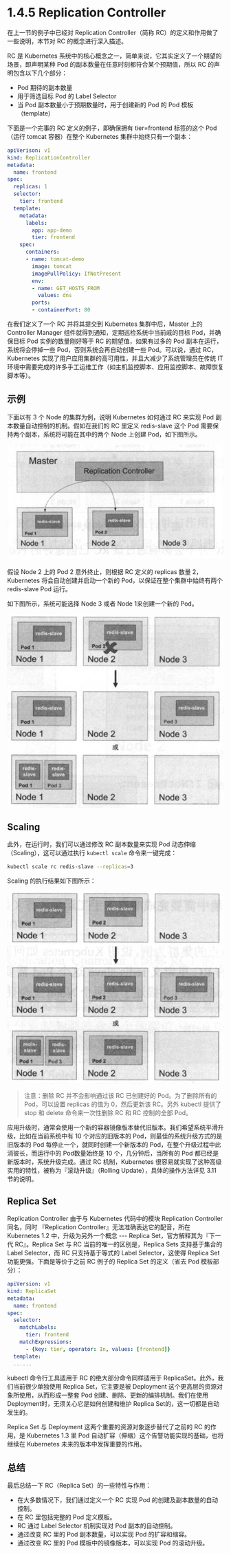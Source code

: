 # 1.4.5 Replication Controller

在上一节的例子中已经对 Replication Controller（简称 RC）的定义和作用做了一些说明，本节对 RC 的概念进行深入描述。

RC 是 Kubernetes 系统中的核心概念之一，简单来说，它其实定义了一个期望的场景，即声明某种 Pod 的副本数量在任意时刻都符合某个预期值，所以 RC 的声明包含以下几个部分：
* Pod 期待的副本数量
* 用于筛选目标 Pod 的 Label Selector
* 当 Pod 副本数量小于预期数量时，用于创建新的 Pod 的 Pod 模板（template）

下面是一个完事的 RC 定义的例子，即确保拥有 tier=frontend 标签的这个 Pod（运行 tomcat 容器）在整个 Kubernetes 集群中始终只有一个副本：
```yaml
apiVerison: v1
kind: ReplicationController
metadata:
  name: frontend
spec:
  replicas: 1
  selector:
    tier: frontend
  template:
    metadata:
      labels:
        app: app-demo
        tier: frontend
    spec:
      containers:
      - name: tomcat-demo
        image: tomcat
        imagePullPolicy: IfNotPresent
        env:
        - name: GET_HOSTS_FROM
          values: dns
        ports:
        - containerPort: 80
```

在我们定义了一个 RC 并将其提交到 Kubernetes 集群中后，Master 上的 Controller Manager 组件就得到通知，定期巡检系统中当前戚的目标 Pod，并确保目标 Pod 实例的数量刚好等于 RC 的期望值，如果有过多的 Pod 副本在运行，系统将会停掉一些 Pod，否则系统会再自动创建一些 Pod。可以说，通过 RC，Kubernetes 实现了用户应用集群的高可用性，并且大减少了系统管理员在传统 IT 环境中需要完成的许多手工运维工作（如主机监控脚本、应用监控脚本、故障恢复脚本等）。

## 示例

下面以有 3 个 Node 的集群为例，说明 Kubernetes 如何通过 RC 来实现 Pod 副本数量自动控制的机制。假如在我们的 RC 里定义 redis-slave 这个 Pod 需要保持两个副本，系统将可能在其中的两个 Node 上创建 Pod，如下图所示。

![](../../gitbook/assets/topic_1/1-9.jpg)

假设 Node 2 上的 Pod 2 意外终止，则根据 RC 定义的 replicas 数量 2，Kubernetes 将会自动创建并启动一个新的 Pod，以保证在整个集群中始终有两个 redis-slave Pod 运行。

如下图所示，系统可能选择 Node 3 或者 Node 1来创建一个新的 Pod。

![](../../gitbook/assets/topic_1/1-10.jpg)

## Scaling

此外，在运行时，我们可以通过修改 RC 副本数量来实现 Pod 动态伸缩（Scaling），这可以通过执行 `kubectl scale` 命令来一键完成：
```bash
kubectl scale rc redis-slave --replicas=3
```

Scaling 的执行结果如下图所示：

![](../../gitbook/assets/topic_1/1-11.jpg)

> 注意：删除 RC 并不会影响通过该 RC 已创建好的 Pod。为了删除所有的 Pod，可以设置 replicas 的值为 0，然后更新该 RC。另外 kubectl 提供了 stop 和 delete 命令来一次性删除 RC 和 RC 控制的全部 Pod。

应用升级时，通常会使用一个新的容器镜像版本替代旧版本。我们希望系统平滑升级，比如在当前系统中有 10 个对应的旧版本的 Pod，则最佳的系统升级方式的是旧版本的 Pod 每停止一个，就同时创建一个新版本的 Pod，在整个升级过程中此消彼长，而运行中的 Pod数量始终是 10 个，几分钟后，当所有的 Pod 都已经是新版本时，系统升级完成。通过 RC 机制，Kubernetes 很容易就实现了这种高级实用的特性，被称为『滚动升级』（Rolling Update），具体的操作方法详见 3.11 节的说明。

## Replica Set

Replication Controller 由于与 Kubernetes 代码中的模块 Replication Controller 同名，同时 『Replication Controller』无法准确表达它的配音，所在 Kubernetes 1.2 中，升级为另外一个概念 --- Replica Set，官方解释其为『下一代 RC』。Replica Set 与 RC 当前的唯一的区别是，Replica Sets 支持基于集合的 Label Selector，而 RC 只支持基于等式的 Label Selector，这使得 Replica Set 功能更强。下面是等价于之前 RC 例子的 Replica Set 的定义（省去 Pod 模板部分）：
```yaml
apiVersion: v1
kind: ReplicaSet
metadata:
  name: frontend
spec:
  selector:
    matchLabels:
      tier: frontend
    matchExpressions:
      - {key: tier, operator: In, values: [frontend]}
  template:
  ......
```

kubectl 命令行工具适用于 RC 的绝大部分命令同样适用于 ReplicaSet。此外，我们当前很少单独使用 Replica Set，它主要是被 Deployment 这个更高层的资源对象所使用，从而形成一整套 Pod 创建、删除、更新的编排机制。我们在使用 Deployment时，无须关心它是如何创建和维护 Replica Set的，这一切都是自动发生的。

Replica Set 与 Deployment 这两个重要的资源对象逐步替代了之前的 RC 的作用，是 Kubernetes 1.3 里 Pod 自动扩容（伸缩）这个告警功能实现的基础，也将继续在 Kubernetes 未来的版本中发挥重要的作用。

## 总结

最后总结一下 RC（Replica Set）的一些特性与作用：
* 在大多数情况下，我们通过定义一个 RC 实现 Pod 的创建及副本数量的自动控制。
* 在 RC 里包括完整的 Pod 定义模板。
* RC 通过 Label Selector 机制实现对 Pod 副本的自动控制。
* 通过改变 RC 里的 Pod 副本数量，可以实现 Pod 的扩容和缩容。
* 通过改变 RC 里的 Pod 模板中的镜像版本，可以实现 Pod 的滚动升级。

